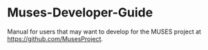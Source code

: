 # Muses-Developer-Guide
Manual for users that may want to develop for the MUSES project at https://github.com/MusesProject.
